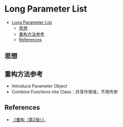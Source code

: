 # Long Parameter List


<!-- TOC -->

- [Long Parameter List](#long-parameter-list)
    - [思想](#思想)
    - [重构方法参考](#重构方法参考)
    - [References](#references)

<!-- /TOC -->


## 思想


## 重构方法参考
* Introduce Parameter Object
* Combine Functions into Class：共享作用域，不用传参


## References
* [《重构（第2版）》](https://book.douban.com/subject/33400354/)
